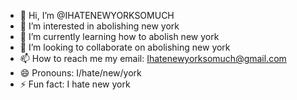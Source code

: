 - 👋 Hi, I’m @IHATENEWYORKSOMUCH
- 👀 I’m interested in abolishing new york
- 🌱 I’m currently learning how to abolish new york
- 💞️ I’m looking to collaborate on abolishing new york
- 📫 How to reach me my email: Ihatenewyorksomuch@gmail.com
- 😄 Pronouns: I/hate/new/york
- ⚡ Fun fact: I hate new york

<!---
IHATENEWYORKSOMUCH/IHATENEWYORKSOMUCH is a ✨ special ✨ repository because its `README.md` (this file) appears on your GitHub profile.
You can click the Preview link to take a look at your changes.
--->
